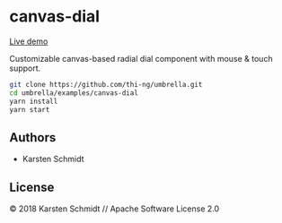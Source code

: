 # canvas-dial

[Live demo](http://demo.thi.ng/umbrella/canvas-dial/)

Customizable canvas-based radial dial component with mouse & touch
support.

```bash
git clone https://github.com/thi-ng/umbrella.git
cd umbrella/examples/canvas-dial
yarn install
yarn start
```

## Authors

- Karsten Schmidt

## License

&copy; 2018 Karsten Schmidt // Apache Software License 2.0
